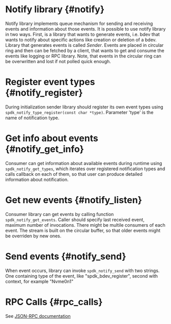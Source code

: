 # Notify library {#notify}
Notify library implements queue mechanism for sending and receiving events and
information about those events. It is possible to use notify library in two ways.
First, is a library that wants to generate events, i.e. bdev that wants to notify
about specific actions like creation or deletion of a bdev. Library that generates
events is called *Sender*.  Events are placed in circular ring and then can be
fetched by  a client, that wants to get and consume the events like logging or RPC
library. Note, that events in the circular ring can be overwritten and lost if not
polled quick enough.

# Register event types {#notify_register}

During initialization sender library should register its own event types using
`spdk_notify_type_register(const char *type)`. Parameter 'type' is the name of
notification type.

# Get info about events {#notify_get_info}

Consumer can get information about available events during runtime using
`spdk_notify_get_types`, which iterates over registered notification types and
calls callback on each of them, so that user can produce detailed information
about notification.

# Get new events {#notify_listen}

Consumer library can get events by calling function `spdk_notify_get_events`.
Caller should specify last received event, maximum number of invocations. There might
 be multile consumers of each event. The stream is built on the circular buffer,
 so that older events might be overriden by new ones.

# Send events {#notify_send}

When event occurs, library can invoke `spdk_notify_send` with two strings.
One containing type of the event, like "spdk_bdev_register", second with context,
for example "Nvme0n1"

# RPC Calls {#rpc_calls}

See [JSON-RPC documentation](jsonrpc.md/#rpc_get_notification_types)

